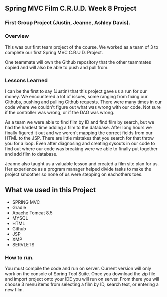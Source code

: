 ## Spring MVC Film C.R.U.D. Week 8 Project

### First Group Project (Justin, Jeanne, Ashley Davis).

### Overview
This was our first team project of the course. We worked as a team of 3 to complete our first Spring MVC C.R.U.D. Project.

One teammate will own the Github repository that the other teammates copied and will also be able to push and pull from.

### Lessons Learned
I can be the first to say (Justin) that this project gave us a run for our money. We encountered a lot of issues, some ranging from fixing our Githubs, pushing and pulling Github requests. There were many times in our code where we couldn't figure out what was wrong with our code. Not sure if the controller was wrong, or if the DAO was wrong.

As a team we were able to find film by ID and find film by search, but we had the hardest time adding a film to the database. After long hours we finally figured it out and we weren't mapping the correct fields from our HTML to the JSP. There are little mistakes that you search for that throw you for a loop. Even after diagnosing and creating sysouts in our code to find out where our code was breaking were we able to finally put together and add film to database.

Jeanne also taught us a valuable lesson and created a film site plan for us. Her experience as a program manager helped divide tasks to make the project smoother so none of us were stepping on eachothers toes.

## What we used in this Project
- SPRING MVC
- Gradle
- Apache Tomcat 8.5
- MYSQL
- HTML
- Github
- JSP
- XMP
- SERVLETS

### How to run.
You must compile the code and run on server. Current version will only work on the console of Spring Tool Suite. Once you download the zip file and import project onto your IDE you will run on server. From there you will choose 3 menu items from selecting a film by ID, search text, or entering a new film.
